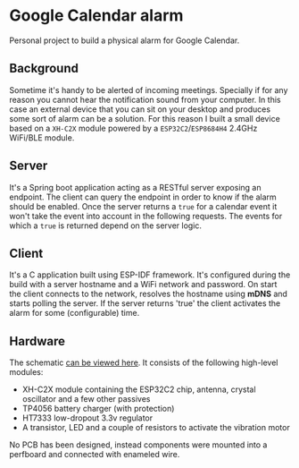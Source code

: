 # Google Calendar alarm

Personal project to build a physical alarm for Google Calendar.

## Background

Sometime it's handy to be alerted of incoming meetings.
Specially if for any reason you cannot hear the notification sound from your computer.
In this case an external device that you can sit on your desktop and produces some sort of alarm can be a solution.
For this reason I built a small device based on a `XH-C2X` module powered by a `ESP32C2`/`ESP8684H4` 2.4GHz WiFi/BLE module.

## Server

It's a Spring boot application acting as a RESTful server exposing an endpoint.
The client can query the endpoint in order to know if the alarm should be enabled.
Once the server returns a `true` for a calendar event it won't take the event into account in the following requests.
The events for which a `true` is returned depend on the server logic.

## Client

It's a C application built using ESP-IDF framework.
It's configured during the build with a server hostname and a WiFi network and password.
On start the client connects to the network, resolves the hostname using **mDNS** and starts polling the server.
If the server returns 'true' the client activates the alarm for some (configurable) time.

## Hardware

The schematic [can be viewed here](hardware/schematic.png). It consists of the following high-level modules:
- XH-C2X module containing the ESP32C2 chip, antenna, crystal oscillator and a few other passives
- TP4056 battery charger (with protection)
- HT7333 low-dropout 3.3v regulator
- A transistor, LED and a couple of resistors to activate the vibration motor

No PCB has been designed, instead components were mounted into a perfboard and connected with enameled wire. 
